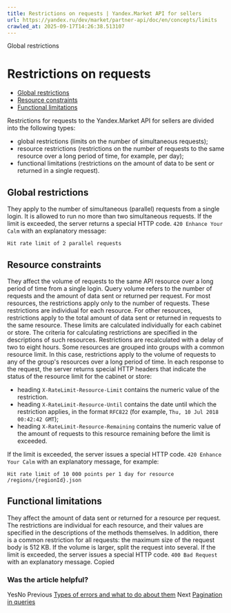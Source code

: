 ```yaml
---
title: Restrictions on requests | Yandex.Market API for sellers
url: https://yandex.ru/dev/market/partner-api/doc/en/concepts/limits
crawled_at: 2025-09-17T14:26:38.513107
---
```


Global restrictions
# Restrictions on requests
  * [Global restrictions](https://yandex.ru/dev/market/partner-api/doc/en/concepts/en/concepts/limits#global)
  * [Resource constraints](https://yandex.ru/dev/market/partner-api/doc/en/concepts/en/concepts/limits#resource)
  * [Functional limitations](https://yandex.ru/dev/market/partner-api/doc/en/concepts/en/concepts/limits#functional)


Restrictions for requests to the Yandex.Market API for sellers are divided into the following types:
  * global restrictions (limits on the number of simultaneous requests);
  * resource restrictions (restrictions on the number of requests to the same resource over a long period of time, for example, per day);
  * functional limitations (restrictions on the amount of data to be sent or returned in a single request).


##  [](https://yandex.ru/dev/market/partner-api/doc/en/concepts/en/concepts/limits#global)Global restrictions
They apply to the number of simultaneous (parallel) requests from a single login. It is allowed to run no more than two simultaneous requests.
If the limit is exceeded, the server returns a special HTTP code. `420 Enhance Your Calm` with an explanatory message:
```
Hit rate limit of 2 parallel requests

```

##  [](https://yandex.ru/dev/market/partner-api/doc/en/concepts/en/concepts/limits#resource)Resource constraints
They affect the volume of requests to the same API resource over a long period of time from a single login. Query volume refers to the number of requests and the amount of data sent or returned per request.
For most resources, the restrictions apply only to the number of requests. These restrictions are individual for each resource.
For other resources, restrictions apply to the total amount of data sent or returned in requests to the same resource. These limits are calculated individually for each cabinet or store. The criteria for calculating restrictions are specified in the descriptions of such resources. Restrictions are recalculated with a delay of two to eight hours.
Some resources are grouped into groups with a common resource limit. In this case, restrictions apply to the volume of requests to any of the group's resources over a long period of time.
In each response to the request, the server returns special HTTP headers that indicate the status of the resource limit for the cabinet or store:
  * heading `X-RateLimit-Resource-Limit` contains the numeric value of the restriction.
  * heading `X-RateLimit-Resource-Until` contains the date until which the restriction applies, in the format `RFC822` (for example, `Thu, 10 Jul 2018 00:42:42 GMT`);
  * heading `X-RateLimit-Resource-Remaining` contains the numeric value of the amount of requests to this resource remaining before the limit is exceeded.


If the limit is exceeded, the server issues a special HTTP code. `420 Enhance Your Calm` with an explanatory message, for example:
```
Hit rate limit of 10 000 points per 1 day for resource /regions/{regionId}.json

```

##  [](https://yandex.ru/dev/market/partner-api/doc/en/concepts/en/concepts/limits#functional)Functional limitations
They affect the amount of data sent or returned for a resource per request. The restrictions are individual for each resource, and their values are specified in the descriptions of the methods themselves.
In addition, there is a common restriction for all requests: the maximum size of the request body is 512 KB. If the volume is larger, split the request into several.
If the limit is exceeded, the server issues a special HTTP code. `400 Bad Request` with an explanatory message.
Copied
### Was the article helpful?
YesNo
Previous
[Types of errors and what to do about them](https://yandex.ru/dev/market/partner-api/doc/en/concepts/en/concepts/error-codes)
Next
[Pagination in queries](https://yandex.ru/dev/market/partner-api/doc/en/concepts/en/concepts/pagination)
